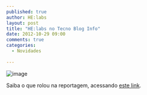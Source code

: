 ```yaml
---
published: true
author: HE:labs
layout: post
title: "HE:labs no Tecno Blog Info"
date: 2012-10-29 09:00
comments: true
categories:
  - Novidades
     
---
```


![image](/blog/images/posts/2012-10-29/tecnoblog.jpg)

Saiba o que rolou na reportagem, acessando [este link](http://fusoesaquisicoes.blogspot.com.br/2012/10/helabs-compra-empresa-de-londrina.html).
